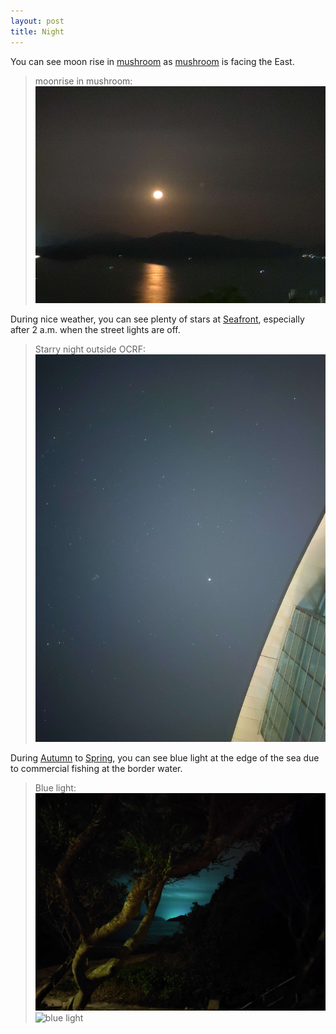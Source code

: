 ```yaml
---
layout: post
title: Night
---
```

You can see moon rise in [mushroom](/_pages/places/on_campus/Mushroom.md) as [mushroom](/_pages/places/on_campus/Mushroom.md) is facing the East.

> moonrise in mushroom:
![moonrise](/media/moonrisemushroom.jpg)

During nice weather, you can see plenty of stars at [Seafront](), especially after 2 a.m. when the street lights are off.

> Starry night outside OCRF:
![Starry night outside OCRF](/media/star.jpg)

During [Autumn]() to [Spring](), you can see blue light at the edge of the sea due to commercial fishing at the border water.

> Blue light:
![blue light](/media/bluelight.jpg)
![blue light](/media/bluelightseafront.jpg)
